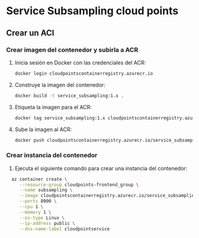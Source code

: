 # Service Subsampling cloud points

## Crear un ACI

### Crear imagen del contenedor y subirla a ACR

1. Inicia sesión en Docker con las credenciales del ACR:
   ```sh
   docker login cloudpointscontainerregistry.azurecr.io 
   ```
2. Construye la imagen del contenedor:
   ```sh
   docker build -t service_subsampling:1.x .
   ```
3. Etiqueta la imagen para el ACR:
   ```sh
   docker tag service_subsampling:1.x cloudpointscontainerregistry.azurecr.io/service_subsampling:1.x
   ```
4. Sube la imagen al ACR:
   ```sh
   docker push cloudpointscontainerregistry.azurecr.io/service_subsampling:1.x
   ```

### Crear instancia del contenedor

1. Ejecuta el siguiente comando para crear una instancia del contenedor:

```sh
  az container create \
     --resource-group cloudpoints-frontend_group \
     --name subsampling \
     --image cloudpointscontainerregistry.azurecr.io/service_subsampling \
     --ports 8000 \
     --cpu 1 \
     --memory 1 \
     --os-type Linux \
     --ip-address public \
     --dns-name-label cloudpointservice
```

